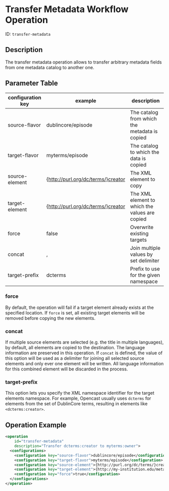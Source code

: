 Transfer Metadata Workflow Operation
====================================

ID: `transfer-metadata`

Description
-----------

The transfer metadata operation allows to transfer arbitrary metadata fields from one metadata catalog to another one.

Parameter Table
---------------

|configuration key|example                           |description
|-----------------|----------------------------------|-------------------------------
|source-flavor    |dublincore/episode                |The catalog from which the metadata is copied
|target-flavor    |myterms/episode                   |The catalog to which the data is copied
|source-element   |{http://purl.org/dc/terms/}creator|The XML element to copy
|target-element   |{http://purl.org/dc/terms/}creator|The XML element to which the values are copied
|force            |false                             |Overwrite existing targets
|concat           |,                                 |Join multiple values by set delimiter
|target-prefix    |dcterms                           |Prefix to use for the given namespace


### force

By default, the operation will fail if a target element already exists at the specified location. If `force` is set, all
existing target elements will be removed before copying the new elements.


### concat

If multiple source elements are selected (e.g. the title in multiple languages), by default, all elements are copied to
the destination. The language information are preserved in this operation. If `concat` is defined, the value of this
option will be used as a delimiter for joining all selected source elements and only ever one element will be written.
All language information for this combined element will be discarded in the process.


### target-prefix

This option lets you specify the XML namespace identifier for the target elements namespace. For example, Opencast
usually uses `dcterms` for elements from the set of DublinCore terms, resulting in elements like `<dcterms:creator>`.


Operation Example
-----------------

```xml
<operation
    id="transfer-metadata"
    description="Transfer dcterms:creator to myterms:owner">
  <configurations>
    <configuration key="source-flavor">dublincore/episode</configuration>
    <configuration key="target-flavor">myterms/episode</configuration>
    <configuration key="source-element">{http://purl.org/dc/terms/}creator</configuration>
    <configuration key="target-element">{http://my-institution.edu/metadata}owner</configuration>
    <configuration key="force">true</configuration>
  </configurations>
</operation>
```

